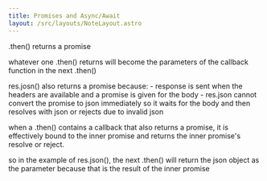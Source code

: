 ```yaml
---
title: Promises and Async/Await
layout: /src/layouts/NoteLayout.astro
---
```


.then() returns a promise

whatever one .then() returns will become the parameters of the callback function in the next .then()

res.josn() also returns a promise because:
	- response is sent when the headers are available and a promise is given for the body
	- res.json cannot convert the promise to json immediately so it waits for the body and then resolves with json or rejects due to invalid json

when a .then() contains a callback that also returns a promise, it is effectively bound to the inner promise and returns the inner promise's resolve or reject.

so in the example of res.json(), the next .then() will return the json object as the parameter because that is the result of the inner promise